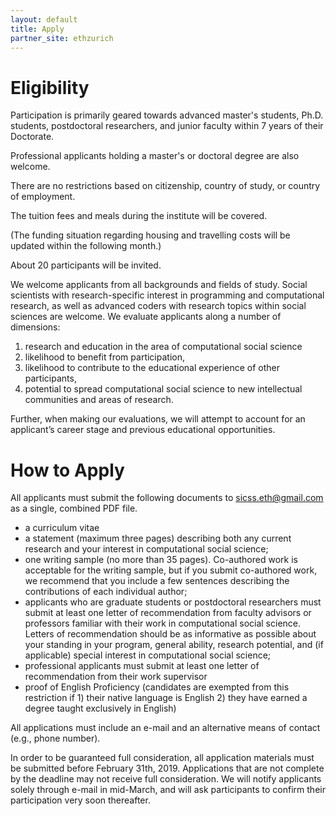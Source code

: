 ```yaml
---
layout: default
title: Apply
partner_site: ethzurich
---
```


# Eligibility


Participation is primarily geared towards advanced master's students, Ph.D. students, postdoctoral researchers, and junior faculty within 7 years of their Doctorate. 

Professional applicants holding a master's or doctoral degree are also welcome.  

There are no restrictions based on citizenship, country of study, or country of employment.

The tuition fees and meals during the institute will be covered.

(The funding situation regarding housing and travelling costs will be updated within the following month.)

About 20 participants will be invited.

We welcome applicants from all backgrounds and fields of study.
Social scientists with research-specific interest in programming and computational research, as well as advanced coders with research topics within social sciences are welcome.
We evaluate applicants along a number of dimensions:

1. research and education in the area of computational social science
2. likelihood to benefit from participation,
3. likelihood to contribute to the educational experience of other participants,
4. potential to spread computational social science to new intellectual communities and areas of research.

Further, when making our evaluations, we will attempt to account for an applicant’s career stage and previous educational opportunities.

# How to Apply

All applicants must submit the following documents to sicss.eth@gmail.com as a single, combined PDF file.

* a curriculum vitae
* a statement (maximum three pages) describing both any current research and your interest in computational social science;
* one writing sample (no more than 35 pages). Co-authored work is acceptable for the writing sample, but if you submit co-authored work, we recommend that you include a few sentences describing the contributions of each individual author;
* applicants who are graduate students or postdoctoral researchers must submit at least one letter of recommendation from faculty advisors or professors familiar with their work in computational social science. Letters of recommendation should be as informative as possible about your standing in your program, general ability, research potential, and (if applicable) special interest in computational social science;
* professional applicants must submit at least one letter of recommendation from their work supervisor 
* proof of English Proficiency (candidates are exempted from this restriction if 1) their native language is English 2) they have earned a degree taught exclusively in English)

All applications must include an e-mail and an alternative means of contact (e.g., phone number).

​In order to be guaranteed full consideration, all application materials must be submitted before February 31th, 2019. Applications that are not complete by the deadline may not receive full consideration. We will notify applicants solely through e-mail in mid-March, and will ask participants to confirm their participation very soon thereafter.
